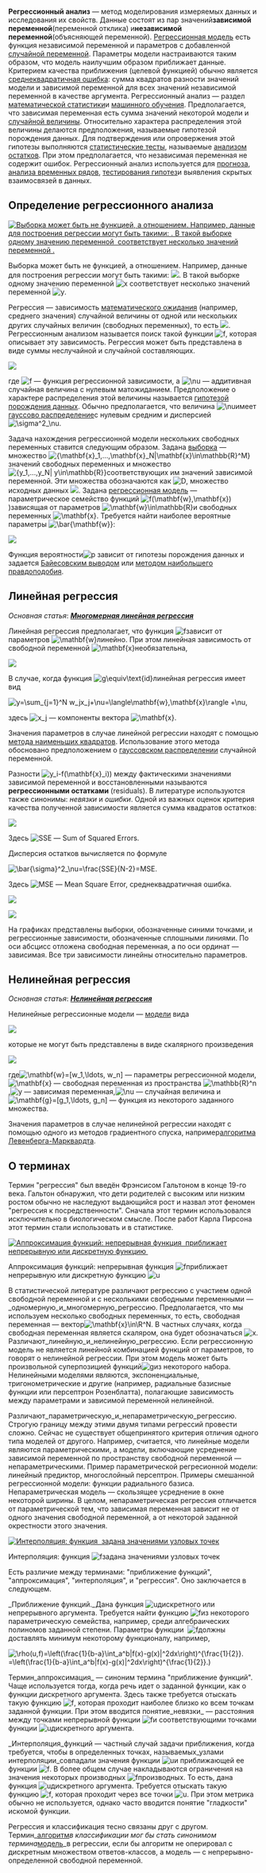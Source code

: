 **Регрессионный анализ** — метод моделирования измеряемых данных и исследования их свойств. Данные состоят из пар значений**зависимой переменной**(переменной отклика) и**независимой переменной**(объясняющей переменной). [Регрессионная модель](http://www.machinelearning.ru/wiki/index.php?title=%D0%A0%D0%B5%D0%B3%D1%80%D0%B5%D1%81%D1%81%D0%B8%D0%BE%D0%BD%D0%BD%D0%B0%D1%8F_%D0%BC%D0%BE%D0%B4%D0%B5%D0%BB%D1%8C "Регрессионная модель") есть функция независимой переменной и параметров с добавленной [случайной переменной](http://www.machinelearning.ru/wiki/index.php?title=%D0%A1%D0%BB%D1%83%D1%87%D0%B0%D0%B9%D0%BD%D0%B0%D1%8F_%D0%BF%D0%B5%D1%80%D0%B5%D0%BC%D0%B5%D0%BD%D0%BD%D0%B0%D1%8F&action=edit "Случайная переменная"). Параметры модели настраиваются таким образом, что модель наилучшим образом приближает данные. Критерием качества приближения (целевой функцией) обычно является [среднеквадратичная ошибка](http://www.machinelearning.ru/wiki/index.php?title=%D0%A1%D1%80%D0%B5%D0%B4%D0%BD%D0%B5%D0%BA%D0%B2%D0%B0%D0%B4%D1%80%D0%B0%D1%82%D0%B8%D1%87%D0%BD%D0%B0%D1%8F_%D0%BE%D1%88%D0%B8%D0%B1%D0%BA%D0%B0&action=edit "Среднеквадратичная ошибка"): сумма квадратов разности значений модели и зависимой переменной для всех значений независимой переменной в качестве аргумента. Регрессионный анализ — раздел [математической статистики](http://www.machinelearning.ru/wiki/index.php?title=%D0%9C%D0%B0%D1%82%D0%B5%D0%BC%D0%B0%D1%82%D0%B8%D1%87%D0%B5%D1%81%D0%BA%D0%B0%D1%8F_%D1%81%D1%82%D0%B0%D1%82%D0%B8%D1%81%D1%82%D0%B8%D0%BA%D0%B0 "Математическая статистика")и [машинного обучения](http://www.machinelearning.ru/wiki/index.php?title=%D0%9C%D0%B0%D1%88%D0%B8%D0%BD%D0%BD%D0%BE%D0%B5_%D0%BE%D0%B1%D1%83%D1%87%D0%B5%D0%BD%D0%B8%D0%B5 "Машинное обучение"). Предполагается, что зависимая переменная есть сумма значений некоторой модели и [случайной величины](http://www.machinelearning.ru/wiki/index.php?title=%D0%A1%D0%BB%D1%83%D1%87%D0%B0%D0%B9%D0%BD%D0%B0%D1%8F_%D0%B2%D0%B5%D0%BB%D0%B8%D1%87%D0%B8%D0%BD%D0%B0 "Случайная величина"). Относительно характера распределения этой величины делаются предположения, называемые гипотезой порождения данных. Для подтверждения или опровержения этой гипотезы выполняются [статистические тесты](http://www.machinelearning.ru/wiki/index.php?title=%D0%A1%D1%82%D0%B0%D1%82%D0%B8%D1%81%D1%82%D0%B8%D1%87%D0%B5%D1%81%D0%BA%D0%B8%D0%B9_%D1%82%D0%B5%D1%81%D1%82 "Статистический тест"), называемые [анализом остатков](http://www.machinelearning.ru/wiki/index.php?title=%D0%90%D0%BD%D0%B0%D0%BB%D0%B8%D0%B7_%D0%BE%D1%81%D1%82%D0%B0%D1%82%D0%BA%D0%BE%D0%B2&action=edit "Анализ остатков"). При этом предполагается, что независимая переменная не содержит ошибок. Регрессионный анализ используется для [прогноза](http://www.machinelearning.ru/wiki/index.php?title=%D0%9F%D1%80%D0%BE%D0%B3%D0%BD%D0%BE%D0%B7 "Прогноз"), [анализа временных рядов](http://www.machinelearning.ru/wiki/index.php?title=%D0%90%D0%BD%D0%B0%D0%BB%D0%B8%D0%B7_%D0%B2%D1%80%D0%B5%D0%BC%D0%B5%D0%BD%D0%BD%D1%8B%D1%85_%D1%80%D1%8F%D0%B4%D0%BE%D0%B2&action=edit "Анализ временных рядов"), [тестирования гипотез](http://www.machinelearning.ru/wiki/index.php?title=%D0%A2%D0%B5%D1%81%D1%82%D0%B8%D1%80%D0%BE%D0%B2%D0%B0%D0%BD%D0%B8%D0%B5_%D0%B3%D0%B8%D0%BF%D0%BE%D1%82%D0%B5%D0%B7&action=edit "Тестирование гипотез")и выявления скрытых взаимосвязей в данных.

## Определение регрессионного анализа

[![Выборка может быть не функцией, а отношением. Например, данные для построения регрессии могут быть такими: . В такой выборке одному значению переменной  соответствует несколько значений переменной .](/images/aa45aec38bdf4f329d2fd5662da6565b.gif)](http://www.machinelearning.ru/wiki/index.php?title=%D0%98%D0%B7%D0%BE%D0%B1%D1%80%D0%B0%D0%B6%D0%B5%D0%BD%D0%B8%D0%B5:Regression_Analysis_Regression.gif "Выборка может быть не функцией, а отношением. Например, данные для построения регрессии могут быть такими: . В такой выборке одному значению переменной  соответствует несколько значений переменной .")

Выборка может быть не функцией, а отношением. Например, данные для построения регрессии могут быть такими: ![](/images/472f2dd0832a0b89d64a63219690d951). В такой выборке одному значению переменной ![x](/images/48981423e0ea0c2528e76c4e72886832) соответствует несколько значений переменной ![y](/images/b04f085ca1dae087889ac549ba5b18d4).

Регрессия — зависимость [математического ожидания](http://www.machinelearning.ru/wiki/index.php?title=%D0%9C%D0%B0%D1%82%D0%B5%D0%BC%D0%B0%D1%82%D0%B8%D1%87%D0%B5%D1%81%D0%BA%D0%BE%D0%B5_%D0%BE%D0%B6%D0%B8%D0%B4%D0%B0%D0%BD%D0%B8%D0%B5 "Математическое ожидание") (например, среднего значения) случайной величины от одной или нескольких других случайных величин (свободных переменных), то есть ![](/images/2fccd6425802e7758dc288ab55957b2a). Регрессионным анализом называется поиск такой функции ![f](/images/bb6fcc940de74efa74ba31c0f7109e14), которая описывает эту зависимость. Регрессия может быть представлена в виде суммы неслучайной и случайной составляющих.

![](/images/0b144cb28dfcd3e23348cf58a5d290bc)

где ![f](/images/bb6fcc940de74efa74ba31c0f7109e14) — функция регрессионной зависимости, а ![\nu](/images/381c05a7bfc4664d346ee72462bf3018) — аддитивная случайная величина с нулевым матожиданием. Предположение о характере распределения этой величины называется [гипотезой порождения данных](http://www.machinelearning.ru/wiki/index.php?title=%D0%93%D0%B8%D0%BF%D0%BE%D1%82%D0%B5%D0%B7%D0%B0_%D0%BF%D0%BE%D1%80%D0%BE%D0%B6%D0%B4%D0%B5%D0%BD%D0%B8%D1%8F_%D0%B4%D0%B0%D0%BD%D0%BD%D1%8B%D1%85&action=edit "Гипотеза порождения данных"). Обычно предполагается, что величина ![\nu](/images/381c05a7bfc4664d346ee72462bf3018)имеет [гауссово распределение](http://www.machinelearning.ru/wiki/index.php?title=%D0%93%D0%B0%D1%83%D1%81%D1%81%D0%BE%D0%B2%D0%BE_%D1%80%D0%B0%D1%81%D0%BF%D1%80%D0%B5%D0%B4%D0%B5%D0%BB%D0%B5%D0%BD%D0%B8%D0%B5&action=edit "Гауссово распределение")с нулевым средним и дисперсией ![\sigma^2_\nu](/images/f83f5664b9b455d50fa5b191846c6a0a).

Задача нахождения регрессионной модели нескольких свободных переменных ставится следующим образом. Задана [выборка](http://www.machinelearning.ru/wiki/index.php?title=%D0%92%D1%8B%D0%B1%D0%BE%D1%80%D0%BA%D0%B0 "Выборка") — множество ![\{\mathbf{x}_1,...,\mathbf{x}_N|\mathbf{x}\in\mathbb{R}^M\}](/images/456d3b5c28f283aad721354016b15000) значений свободных переменных и множество ![\{y_1,...,y_N| y\in\mathbb{R}\}](/images/45e708f17c753ef91c5b14a3631e4236)соответствующих им значений зависимой переменной. Эти множества обозначаются как ![D](/images/d5688c712eaec9b623dc53df4499ec62), множество исходных данных ![](/images/fb541c2f0c7c592d76ddfc7abe6a1a6b). Задана [регрессионная модель](http://www.machinelearning.ru/wiki/index.php?title=%D0%A0%D0%B5%D0%B3%D1%80%D0%B5%D1%81%D1%81%D0%B8%D0%BE%D0%BD%D0%BD%D0%B0%D1%8F_%D0%BC%D0%BE%D0%B4%D0%B5%D0%BB%D1%8C "Регрессионная модель") — параметрическое семейство функций ![f(\mathbf{w},\mathbf{x})](/images/0e23fde03695e6773a40aa56f5119893))зависящая от параметров ![\mathbf{w}\in\mathbb{R}](/images/1d80a40241fbe55698636c465f5990a2)и свободных переменных ![\mathbf{x}](/images/e04296f5007a692927fdc84ddded9709). Требуется найти наиболее вероятные параметры ![\bar{\mathbf{w}}](/images/d33e984c213fb5aecd29d3ed907096c8):

![](/images/25585dec05d1be6c146cbe1ce528cf35)

Функция вероятности![p](/images/b5824c12fe4952e8fff2d0078ffcb4b5) зависит от гипотезы порождения данных и задается [Байесовским выводом](http://www.machinelearning.ru/wiki/index.php?title=%D0%91%D0%B0%D0%B9%D0%B5%D1%81%D0%BE%D0%B2%D1%81%D0%BA%D0%B8%D0%B9_%D0%B2%D1%8B%D0%B2%D0%BE%D0%B4&action=edit "Байесовский вывод") или [методом наибольшего правдоподобия](http://www.machinelearning.ru/wiki/index.php?title=%D0%9C%D0%B5%D1%82%D0%BE%D0%B4_%D0%BD%D0%B0%D0%B8%D0%B1%D0%BE%D0%BB%D1%8C%D1%88%D0%B5%D0%B3%D0%BE_%D0%BF%D1%80%D0%B0%D0%B2%D0%B4%D0%BE%D0%BF%D0%BE%D0%B4%D0%BE%D0%B1%D0%B8%D1%8F "Метод наибольшего правдоподобия").

## Линейная регрессия

_Основная статья_: _**[Многомерная линейная регрессия](http://www.machinelearning.ru/wiki/index.php?title=%D0%9C%D0%BD%D0%BE%D0%B3%D0%BE%D0%BC%D0%B5%D1%80%D0%BD%D0%B0%D1%8F_%D0%BB%D0%B8%D0%BD%D0%B5%D0%B9%D0%BD%D0%B0%D1%8F_%D1%80%D0%B5%D0%B3%D1%80%D0%B5%D1%81%D1%81%D0%B8%D1%8F "Многомерная линейная регрессия")**_

Линейная регрессия предполагает, что функция ![f](/images/bb6fcc940de74efa74ba31c0f7109e14)зависит от параметров ![\mathbf{w}](http://www.machinelearning.ru/mimetex/?\mathbf{w})линейно. При этом линейная зависимость от свободной переменной ![\mathbf{x}](/images/e04296f5007a692927fdc84ddded9709)необязательна,

![](/images/e6012eac013a95ebb57823166a53fdc9)

В случае, когда функция ![g\equiv\text{id}](/images/9f9866764f5acfada9ebacef775cd517)линейная регрессия имеет вид

![ y=\sum_{j=1}^N w_jx_j+\nu=\langle\mathbf{w},\mathbf{x}\rangle +\nu, ](/images/21b03f4814e777fc77d64378adca0f2c)

здесь ![x_j](/images/9f5b0b1468f77ba01f82c3c91ba412a3) — компоненты вектора ![\mathbf{x}](/images/e04296f5007a692927fdc84ddded9709).

Значения параметров в случае линейной регрессии находят с помощью [метода наименьших квадратов](http://www.machinelearning.ru/wiki/index.php?title=%D0%9C%D0%B5%D1%82%D0%BE%D0%B4_%D0%BD%D0%B0%D0%B8%D0%BC%D0%B5%D0%BD%D1%8C%D1%88%D0%B8%D1%85_%D0%BA%D0%B2%D0%B0%D0%B4%D1%80%D0%B0%D1%82%D0%BE%D0%B2 "Метод наименьших квадратов"). Использование этого метода обосновано предположением о [гауссовском распределении](http://www.machinelearning.ru/wiki/index.php?title=%D0%93%D0%B0%D1%83%D1%81%D1%81%D0%BE%D0%B2%D1%81%D0%BA%D0%BE%D0%B5_%D1%80%D0%B0%D1%81%D0%BF%D1%80%D0%B5%D0%B4%D0%B5%D0%BB%D0%B5%D0%BD%D0%B8%D0%B5&action=edit "Гауссовское распределение") случайной переменной.

Разности ![y_i-f(\mathbf{x}_i)](/images/5d28fcd98221479ca547c25c5d18e695)) между фактическими значениями зависимой переменной и восстановленными называются **регрессионными остатками** (residuals). В литературе используются также синонимы: _невязки_ и _ошибки_. Одной из важных оценок критерия качества полученной зависимости является сумма квадратов остатков:

![](/images/6ec156b69566da568fdfa1d08df3cd8b)

Здесь ![SSE](http://www.machinelearning.ru/mimetex/?SSE) — Sum of Squared Errors.

Дисперсия остатков вычисляется по формуле

![\bar{\sigma}^2_\nu=\frac{SSE}{N-2}=MSE.](/images/c3a881e901cbab2886374aa4c3d46415)

Здесь ![MSE](/images/4c50d87cd80f72eca361ef86c455caf8) — Mean Square Error, среднеквадратичная ошибка.

![](/images/e9b832e1878fb4e98542e8e1ab332193.png)

![](/images/7d917fa24fb523c64a5e67634ef7f1ed.png)

На графиках представлены выборки, обозначенные синими точками, и регрессионные зависимости, обозначенные сплошными линиями. По оси абсцисс отложена свободная переменная, а по оси ординат — зависимая. Все три зависимости линейны относительно параметров.

## Нелинейная регрессия

_Основная статья_: _**[Нелинейная регрессия](http://www.machinelearning.ru/wiki/index.php?title=%D0%9D%D0%B5%D0%BB%D0%B8%D0%BD%D0%B5%D0%B9%D0%BD%D0%B0%D1%8F_%D1%80%D0%B5%D0%B3%D1%80%D0%B5%D1%81%D1%81%D0%B8%D1%8F "Нелинейная регрессия")**_

Нелинейные регрессионные модели — [модели](http://www.machinelearning.ru/wiki/index.php?title=%D0%A0%D0%B5%D0%B3%D1%80%D0%B5%D1%81%D1%81%D0%B8%D0%BE%D0%BD%D0%BD%D0%B0%D1%8F_%D0%BC%D0%BE%D0%B4%D0%B5%D0%BB%D1%8C "Регрессионная модель") вида

![](/images/6effc1caab46ec06b9b5e88595f241a7)

которые не могут быть представлены в виде скалярного произведения

![](/images/2f70ed690654fe2bd5639f728a3e888b.png)

где![\mathbf{w}=[w_1,\ldots, w_n]](http://www.machinelearning.ru/mimetex/?\mathbf{w}=[w_1,\ldots,%20w_n]) — параметры регрессионной модели,![\mathbf{x}](/images/e04296f5007a692927fdc84ddded9709) — свободная переменная из пространства ![\mathbb{R}^n](/images/5cb311caad5f79e234e92c56f53e3231),![y](/images/8c6a2bb5b0161fe90b6d41f1afe57a80) — зависимая переменная,![\nu](/images/381c05a7bfc4664d346ee72462bf3018) — случайная величина и ![\mathbf{g}=[g_1,\ldots, g_n]](http://www.machinelearning.ru/mimetex/?\mathbf{g}=[g_1,\ldots,%20g_n]) — функция из некоторого заданного множества.

Значения параметров в случае нелинейной регрессии находят с помощью одного из методов градиентного спуска, например[алгоритма Левенберга-Марквардта](http://www.machinelearning.ru/wiki/index.php?title=%D0%90%D0%BB%D0%B3%D0%BE%D1%80%D0%B8%D1%82%D0%BC_%D0%9B%D0%B5%D0%B2%D0%B5%D0%BD%D0%B1%D0%B5%D1%80%D0%B3%D0%B0-%D0%9C%D0%B0%D1%80%D0%BA%D0%B2%D0%B0%D1%80%D0%B4%D1%82%D0%B0 "Алгоритм Левенберга-Марквардта").

## О терминах

Термин "регрессия" был введён Фрэнсисом Гальтоном в конце 19-го века. Гальтон обнаружил, что дети родителей с высоким или низким ростом обычно не наследуют выдающийся рост и назвал этот феномен "регрессия к посредственности". Сначала этот термин использовался исключительно в биологическом смысле. После работ Карла Пирсона этот термин стали использовать и в статистике.

[![Аппроксимация функций: непрерывная функция  приближает непрерывную или дискретную функцию ](/images/60e02a705e5f353f68b96a1befc2562e.gif)](http://www.machinelearning.ru/wiki/index.php?title=%D0%98%D0%B7%D0%BE%D0%B1%D1%80%D0%B0%D0%B6%D0%B5%D0%BD%D0%B8%D0%B5:Regression_Analysis_Approximation.gif "Аппроксимация функций: непрерывная функция  приближает непрерывную или дискретную функцию ")

Аппроксимация функций: непрерывная функция ![f](/images/bb6fcc940de74efa74ba31c0f7109e14)приближает непрерывную или дискретную функцию ![u](/images/2163668fe25618eaed49674617a2da9b)

В статистической литературе различают регрессию с участием одной свободной переменной и с несколькими свободными переменными —_одномерную_и_многомерную_регрессию. Предполагается, что мы используем несколько свободных переменных, то есть, свободная переменная — вектор![\mathbf{x}\in\R^N](/images/57f8e8e8d2d36eb0e8793603dea1dfe5). В частных случаях, когда свободная переменная является скаляром, она будет обозначаться ![x](/images/48981423e0ea0c2528e76c4e72886832). Различают_линейную_и_нелинейную_регрессию. Если регрессионную модель не является линейной комбинацией функций от параметров, то говорят о нелинейной регрессии. При этом модель может быть произвольной суперпозицией функций![g](http://www.machinelearning.ru/mimetex/?g)из некоторого набора. Нелинейными моделями являются, экспоненциальные, тригонометрические и другие (например, радиальные базисные функции или персептрон Розенблатта), полагающие зависимость между параметрами и зависимой переменной нелинейной.

Различают_параметрическую_и_непараметрическую_регрессию. Строгую границу между этими двумя типами регрессий провести сложно. Сейчас не существует общепринятого критерия отличия одного типа моделей от другого. Например, считается, что линейные модели являются параметрическими, а модели, включающие усреднение зависимой переменной по пространству свободной переменной —непараметрическими. Пример параметрической регресионной модели: линейный предиктор, многослойный персептрон. Примеры смешанной регрессионной модели: функции радиального базиса. Непараметрическая модель — скользящее усреднение в окне некоторой ширины. В целом, непараметрическая регрессия отличается от параметрической тем, что зависимая переменная зависит не от одного значения свободной переменной, а от некоторой заданной окрестности этого значения.

[![Интерполяция: функция  задана значениями узловых точек](/images/ff2c0309926bea9db2e6695ee00ba079.gif)](http://www.machinelearning.ru/wiki/index.php?title=%D0%98%D0%B7%D0%BE%D0%B1%D1%80%D0%B0%D0%B6%D0%B5%D0%BD%D0%B8%D0%B5:Regression_Analysis_Interpolation.gif "Интерполяция: функция  задана значениями узловых точек")

Интерполяция: функция ![f](/images/bb6fcc940de74efa74ba31c0f7109e14)задана значениями узловых точек

Есть различие между терминами: "приближение функций", "аппроксимация", "интерполяция", и "регрессия". Оно заключается в следующем.

_Приближение функций._Дана функция ![u](/images/2163668fe25618eaed49674617a2da9b)дискретного или непрерывного аргумента. Требуется найти функцию ![f](/images/bb6fcc940de74efa74ba31c0f7109e14)из некоторого параметрическую семейства, например, среди алгебраических полиномов заданной степени. Параметры функции  ![f](/images/bb6fcc940de74efa74ba31c0f7109e14)должны доставлять минимум некоторому функционалу, например,

![\rho(u,f)=\left(\frac{1}{b-a}\int_a^b|f(x)-g(x)|^2dx\right)^{\frac{1}{2}}.](/images/5892ef4363dcac2c089ea2747019c637)=\left(\frac{1}{b-a}\int_a^b|f(x)-g(x)|^2dx\right)^{\frac{1}{2}}.)

Термин_аппроксимация_ — синоним термина "приближение функций". Чаще используется тогда, когда речь идет о заданной функции, как о функции дискретного аргумента. Здесь также требуется отыскать такую функцию ![f](/images/bb6fcc940de74efa74ba31c0f7109e14), которая проходит наиболее близко ко всем точкам заданной функции. При этом вводится понятие_невязки_ — расстояния между точками непрерывной функции ![f](/images/bb6fcc940de74efa74ba31c0f7109e14)и соответствующими точками функции ![u](/images/2163668fe25618eaed49674617a2da9b)дискретного аргумента.

_Интерполяция_функций — частный случай задачи приближения, когда требуется, чтобы в определенных точках, называемых_узлами интерполяции_совпадали значения функции ![u](/images/9e51fb322fd25fce6f9facc5ac7d0fa9)и приближающей ее функции ![f](/images/bb6fcc940de74efa74ba31c0f7109e14). В более общем случае накладываются ограничения на значения некоторых производных ![f](/images/bb6fcc940de74efa74ba31c0f7109e14)производных. То есть, дана функция ![u](/images/2163668fe25618eaed49674617a2da9b)дискретного аргумента. Требуется отыскать такую функцию ![f](/images/bb6fcc940de74efa74ba31c0f7109e14), которая проходит через все точки ![u](/images/2163668fe25618eaed49674617a2da9b). При этом метрика обычно не используется, однако часто вводится понятие "гладкости" искомой функции.

Регрессия и классификация тесно связаны друг с другом. Термин_[алгоритм](http://www.machinelearning.ru/wiki/index.php?title=%D0%90%D0%BB%D0%B3%D0%BE%D1%80%D0%B8%D1%82%D0%BC "Алгоритм")_в классификации мог бы стать синонимом термина_[модель](http://www.machinelearning.ru/wiki/index.php?title=%D0%A0%D0%B5%D0%B3%D1%80%D0%B5%D1%81%D1%81%D0%B8%D0%BE%D0%BD%D0%BD%D0%B0%D1%8F_%D0%BC%D0%BE%D0%B4%D0%B5%D0%BB%D1%8C "Регрессионная модель")_в регрессии, если бы алгоритм не оперировал с дискретным множеством ответов-классов, а модель — с непрерывно-определенной свободной переменной.